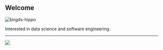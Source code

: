 ## Welcome
![birgds-hippo](https://github.com/usradam/usradam/assets/147444558/9efe8222-926b-445e-9122-b23461c703d6)

Interested in data science and software engineering.

---
![](https://github-readme-stats.vercel.app/api/top-langs/?username=usradam&theme=dark&hide_border=false&include_all_commits=false&count_private=false&layout=compact)

<!-- Proudly created with GPRM ( https://gprm.itsvg.in ) -->


<!---
usradam/usradam is a ✨ special ✨ repository because its `README.md` (this file) appears on your GitHub profile.
You can click the Preview link to take a look at your changes.
--->
